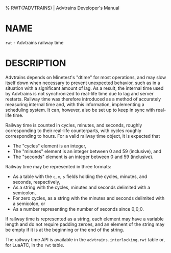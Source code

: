 % RWT(7ADVTRAINS) | Advtrains Developer's Manual

# NAME
`rwt` - Advtrains railway time

# DESCRIPTION
Advtrains depends on Minetest's "dtime" for most operations, and may slow itself down when necessary to prevent unexpected behavior, such as in a situation with a significant amount of lag. As a result, the internal time used by Advtrains is not synchronized to real-life time due to lag and server restarts. Railway time was therefore introduced as a method of accurately measuring internal time and, with this information, implementing a scheduling system. It can, however, also be set up to keep in sync with real-life time.

Railway time is counted in cycles, minutes, and seconds, roughly corresponding to their real-life counterparts, with cycles roughly corresponding to hours. For a valid railway time object, it is expected that

* The "cycles" element is an integer,
* The "minutes" element is an integer between 0 and 59 (inclusive), and
* The "seconds" element is an integer between 0 and 59 (inclusive).

Railway time may be represented in three formats:

* As a table with the `c`, `m`, `s` fields holding the cycles, minutes, and seconds, respectively,
* As a string with the cycles, minutes and seconds delimited with a semicolon,
* For zero cycles, as a string with the minutes and seconds delimited with a semicolon, or
* As a number representing the number of seconds since 0;0;0.

If railway time is represented as a string, each element may have a variable length and do not require padding zeroes, and an element of the string may be empty if it is at the beginning or the end of the string.

The railway time API is available in the `advtrains.interlocking.rwt` table or, for LuaATC, in the `rwt` table.
